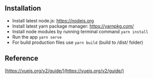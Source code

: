 ## Installation

* Install latest node.js: https://nodejs.org​
* Install latest yarn package manager: https://yarnpkg.com/​
* Install node modules by running terminal command `yarn install`
* Run the app `yarn serve`
* For build production files use `yarn build` (build to /dist/ folder)

## Reference

[https://vuejs.org/v2/guide/](https://vuejs.org/v2/guide/)